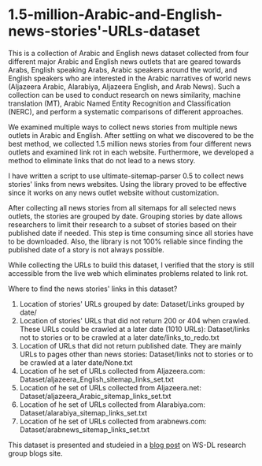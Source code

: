 # 1.5-million-Arabic-and-English-news-stories'-URLs-dataset

This is a collection of Arabic and English news dataset collected from four different major Arabic and English news outlets that are geared towards Arabs, English speaking Arabs, Arabic speakers around the world, and English speakers who are interested in the Arabic narratives of world news (Aljazeera Arabic, Alarabiya, Aljazeera English, and Arab News). Such a collection can be used to conduct research on news similarity, machine translation (MT), Arabic Named Entity Recognition and Classification (NERC), and perform a systematic comparisons of different approaches.

We examined multiple ways to collect news stories from multiple news outlets in Arabic and English. After settling on  what we discovered to be the best method, we collected 1.5 million news stories from four different news outlets and examined link rot in each website. Furthermore, we developed a method to eliminate links that do not lead to a news story. 

I have written a script to use ultimate-sitemap-parser 0.5 to collect news stories' links from news websites. Using the library proved to be effective since it works on any news outlet website without customization.

After collecting all news stories from all sitemaps for all selected news outlets, the stories are grouped by date. Grouping stories by date allows researchers to limit their research to a subset of stories based on their published date if needed. This step is time consuming since all stories have to be downloaded. Also, the library is not 100% reliable since finding the published date of a story is not always possible.

While collecting the URLs to build this dataset, I verified that the story is still accessible from the live web which eliminates problems related to link rot.

Where to find the news stories' links in this dataset?
1. Location of stories' URLs grouped by date: Dataset/Links grouped by date/
2. Location of stories' URLs that did not return 200 or 404 when crawled. These URLs could be crawled at a later date (1010 URLs): Dataset/links not to stories or to be crawled at a later date/links_to_redo.txt
3. Location of URLs that did not return published date. They are mainly URLs to pages other than news stories: Dataset/links not to stories or to be crawled at a later date/None.txt
4. Location of he set of URLs collected from Aljazeera.com: Dataset/aljazeera_English_sitemap_links_set.txt
5. Location of he set of URLs collected from Aljazeera.net: Dataset/aljazeera_Arabic_sitemap_links_set.txt
6. Location of he set of URLs collected from Alarabiya.com: Dataset/alarabiya_sitemap_links_set.txt
7. Location of he set of URLs collected from arabnews.com: Dataset/arabnews_sitemap_links_set.txt

This dataset is presented and studeied in a <a href='https://ws-dl.blogspot.com/2023/08/2023-08-10-collecting-15-million.html'>blog post</a> on WS-DL research group blogs site.
